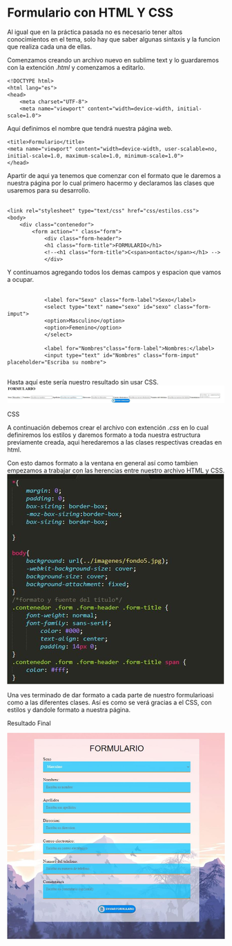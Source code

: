 # **Formulario con HTML Y CSS**

Al igual que en la práctica pasada no es necesario tener altos conocimientos en el tema, solo hay que saber algunas sintaxis y la funcion que realiza cada una de ellas.


Comenzamos creando un archivo nuevo en sublime text y lo guardaremos con la extención *.html* y comenzamos a editarlo.
```
<!DOCTYPE html>
<html lang="es">
<head>
	<meta charset="UTF-8">
	<meta name="viewport" content="width=device-width, initial-scale=1.0">
```
Aquí definimos el nombre  que tendrá nuestra página web.
```
<title>Formulario</title>
<meta name="viewport" content="width=device-width, user-scalable=no, initial-scale=1.0, maximum-scale=1.0, minimum-scale=1.0">
</head>
```
 


Apartir de aqui ya tenemos que comenzar con el formato  que le daremos a nuestra página por lo cual primero hacermo y declaramos las clases que usaremos para su desarrollo.
```

<link rel="stylesheet" type="text/css" href="css/estilos.css">
<body>
	<div class="contenedor">
		<form action="" class="form">
			<div class="form-header">
			<h1 class="form-title">FORMULARIO</h1>
			<!--<h1 class="form-title">C<span>ontacto</span></h1> -->
			</div>	
```
Y continuamos agregando todos los demas campos y espacion que vamos a ocupar.
```
			
			<label for="Sexo" class="form-label">Sexo</label>
			<select type="text" name="sexo" id="sexo" class="form-imput"> 
			<option>Masculino</option>
			<option>Femenino</option>
			</select>

			<label for="Nombres"class="form-label">Nombres:</label>
			<input type="text" id="Nombres" class="form-imput" placeholder="Escriba su nombre">


```
Hasta aquí este sería nuestro resultado sin usar CSS.
![Formulario](imagenes/html2.JPG)


CSS

A continuación debemos crear el archivo con extención *.css* en lo cual definiremos los estilos y daremos formato a toda nuestra estructura previamente creada, aqui heredaremos a las clases respectivas creadas en html.

Con esto damos formato a la ventana en general así como tambien empezamos a trabajar con las herencias entre nuestro archivo HTML y CSS. 
![Formulario](imagenes/css2.1.JPG)

Una ves terminado de dar formato a cada parte de nuestro formularioasi como a las diferentes clases.
Así es como se verá gracias a el CSS, con estilos y dandole formato a nuestra página.

Resultado Final


![Formulario](imagenes/css2.JPG)

